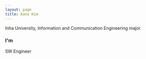 ```yaml
---
layout: page
title: Kana Kim
---
```


Inha University, Information and Communication Engineering major.

### I'm

SW Engineer 
